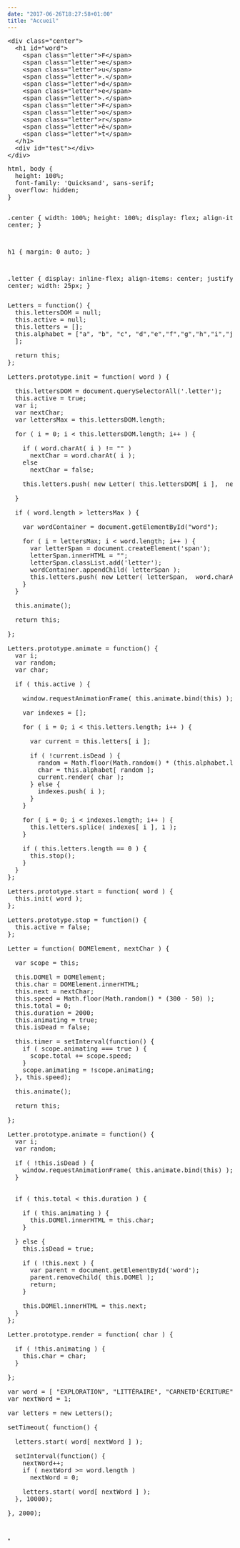```yaml
---
date: "2017-06-26T18:27:58+01:00"
title: "Accueil"
---
```


<div class="codepen" data-height="300" data-default-tab="html,result" data-slug-hash="pjbYoB" data-user="guillaumerxl"  data-prefill='{"title":"Codedoodl.es text animation","description":"Inspiration from codedoodl.es text animation","tags":["text","inspiration","codedoodles","experiment","animation"],"scripts":[],"stylesheets":["https://fonts.googleapis.com/css?family=Quicksand"]}'>
  <pre data-lang="html">&lt;div class="center">
  &lt;h1 id="word">
    &lt;span class="letter">F&lt;/span>
    &lt;span class="letter">e&lt;/span>
    &lt;span class="letter">u&lt;/span>
    &lt;span class="letter">.&lt;/span>
    &lt;span class="letter">d&lt;/span>
    &lt;span class="letter">e&lt;/span>
    &lt;span class="letter">.&lt;/span>
    &lt;span class="letter">F&lt;/span>
    &lt;span class="letter">o&lt;/span>
    &lt;span class="letter">r&lt;/span>
    &lt;span class="letter">ê&lt;/span>
    &lt;span class="letter">t&lt;/span>
  &lt;/h1>
  &lt;div id="test">&lt;/div>
&lt;/div></pre>
  <pre data-lang="css">html, body {
  height: 100%;
  font-family: 'Quicksand', sans-serif;
  overflow: hidden;
}

.center {
  width: 100%;
  height: 100%;
  display: flex;
  align-items: center;
}

h1 {
  margin: 0 auto;
}

.letter {
  display: inline-flex;
  align-items: center;
  justify-content: center;
  width: 25px;
}</pre>
  <pre data-lang="js">Letters = function() {
  this.lettersDOM = null;
  this.active = null;
  this.letters = [];
  this.alphabet = ["a", "b", "c", "d","e","f","g","h","i","j","k","l","m","n","o","p","q","r","s","t","i","u","v","w","x","y","z","~","&","|","^","ç","@","]","[","{","}","ù","*","µ","¤","$","£","€","°",")","(","+","-","/","&lt;",">","²","`","é","è","1","2","3","4","5","6","7","8","9","0"
  ];

  return this;
};

Letters.prototype.init = function( word ) {
  
  this.lettersDOM = document.querySelectorAll('.letter');
  this.active = true;
  var i;
  var nextChar;
  var lettersMax = this.lettersDOM.length;
  
  for ( i = 0; i &lt; this.lettersDOM.length; i++ ) {
    
    if ( word.charAt( i ) != "" )
      nextChar = word.charAt( i );
    else 
      nextChar = false;
    
    this.letters.push( new Letter( this.lettersDOM[ i ],  nextChar ) );
    
  }
  
  if ( word.length > lettersMax ) {
    
    var wordContainer = document.getElementById("word");

    for ( i = lettersMax; i &lt; word.length; i++ ) {
      var letterSpan = document.createElement('span');
      letterSpan.innerHTML = "";
      letterSpan.classList.add('letter');
      wordContainer.appendChild( letterSpan );
      this.letters.push( new Letter( letterSpan,  word.charAt( i ) ) );
    }
  }
  
  this.animate();
  
  return this;
  
};

Letters.prototype.animate = function() {
  var i;
  var random;
  var char;
  
  if ( this.active ) {
 
    window.requestAnimationFrame( this.animate.bind(this) );
    
    var indexes = [];

    for ( i = 0; i &lt; this.letters.length; i++ ) {
    
      var current = this.letters[ i ];  
      
      if ( !current.isDead ) {     
        random = Math.floor(Math.random() * (this.alphabet.length - 0));
        char = this.alphabet[ random ]; 
        current.render( char );
      } else {
        indexes.push( i );
      }
    } 
    
    for ( i = 0; i &lt; indexes.length; i++ ) {
      this.letters.splice( indexes[ i ], 1 );
    }
    
    if ( this.letters.length == 0 ) {
      this.stop();
    }
  }
};

Letters.prototype.start = function( word ) {
  this.init( word );
};

Letters.prototype.stop = function() {
  this.active = false;
};

Letter = function( DOMElement, nextChar ) {
  
  var scope = this;
  
  this.DOMEl = DOMElement;
  this.char = DOMElement.innerHTML;
  this.next = nextChar;
  this.speed = Math.floor(Math.random() * (300 - 50) );
  this.total = 0;
  this.duration = 2000;
  this.animating = true;
  this.isDead = false;
  
  this.timer = setInterval(function() { 
    if ( scope.animating === true ) {
      scope.total += scope.speed;
    } 
    scope.animating = !scope.animating;
  }, this.speed);

  this.animate();
  
  return this;
 
};

Letter.prototype.animate = function() {
  var i;
  var random;
  
  if ( !this.isDead ) {
    window.requestAnimationFrame( this.animate.bind(this) );
  }
  
  
  if ( this.total &lt; this.duration ) {
    
    if ( this.animating ) {
      this.DOMEl.innerHTML = this.char;
    }
      
  } else {
    this.isDead = true;
    
    if ( !this.next ) {
      var parent = document.getElementById('word');
      parent.removeChild( this.DOMEl );
      return;
    }
    
    this.DOMEl.innerHTML = this.next;
  }
};

Letter.prototype.render = function( char ) {
  
  if ( !this.animating ) {
    this.char = char;
  }
  
};

var word = [ "EXPLORATION", "LITTÉRAIRE", "CARNETD'ÉCRITURE" ];
var nextWord = 1;

var letters = new Letters();

setTimeout( function() {
  
  letters.start( word[ nextWord ] );
  
  setInterval(function() {
    nextWord++;
    if ( nextWord >= word.length )
      nextWord = 0;
    
    letters.start( word[ nextWord ] );
  }, 10000);
  
}, 2000);


</pre></div>
<script async src="https://cpwebassets.codepen.io/assets/embed/ei.js"></script>"